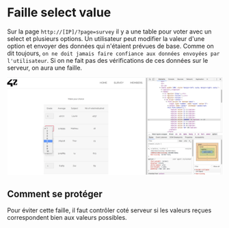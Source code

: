 # Faille select value

Sur la page `http://[IP]/?page=survey` il y a une table pour voter avec un select et plusieurs options.
Un utilisateur peut modifier la valeur d'une option et envoyer des données qui n'étaient prévues de base.
Comme on dit toujours, `on ne doit jamais faire confiance aux données envoyées par l'utilisateur`.
Si on ne fait pas des vérifications de ces données sur le serveur, on aura une faille.

![Select value](../../assets/select_value.png)

## Comment se protéger

Pour éviter cette faille, il faut contrôler coté serveur si les valeurs reçues correspondent bien aux valeurs possibles.